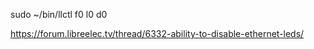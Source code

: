   sudo ~/bin/llctl f0 l0 d0
  
https://forum.libreelec.tv/thread/6332-ability-to-disable-ethernet-leds/
